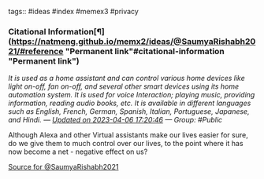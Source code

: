 tags:: #ideas #index #memex3 #privacy 
### Citational Information[¶](https://natmeng.github.io/memx2/ideas/@SaumyaRishabh2021/#reference "Permanent link"#citational-information "Permanent link")

 *It is used as a home assistant and can control various home devices like light on-off, fan on-off, and several other smart devices using its home automation system. It is used for voice Interaction; playing music, providing information, reading audio books, etc. It is available in different languages such as English, French, German, Spanish, Italian, Portuguese, Japanese, and Hindi. — [Updated on 2023-04-06 17:20:46](https://hyp.is/5XAORNTAEe22xWccGUas5g/criminallawstudiesnluj.wordpress.com/2021/09/18/alexa-a-catalyst-in-the-evidence-law/) — Group: #Public*

Although Alexa and other Virtual assistants make our lives easier for sure, do we give them to much control over our lives, to the point where it has now become a net - negative effect on us?

[Source for @SaumyaRishabh2021](https://natmeng.github.io/memx2/sources/@SaumyaRishabh2021/)